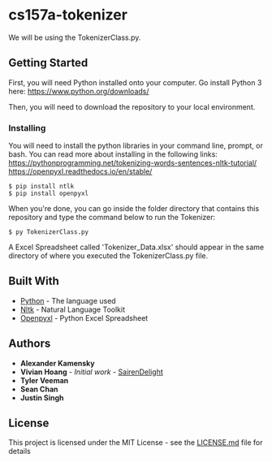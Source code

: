 # cs157a-tokenizer

We will be using the TokenizerClass.py.

## Getting Started

First, you will need Python installed onto your computer. 
Go install Python 3 here: https://www.python.org/downloads/

Then, you will need to download the repository to your local environment. 


### Installing

You will need to install the python libraries in your command line, prompt, or bash. You can read more about installing in the following links:
https://pythonprogramming.net/tokenizing-words-sentences-nltk-tutorial/
https://openpyxl.readthedocs.io/en/stable/

```
$ pip install ntlk
$ pip install openpyxl
```

When you're done, you can go inside the folder directory that contains this repository and type the command below to run the Tokenizer:
```
$ py TokenizerClass.py
```
A Excel Spreadsheet called 'Tokenizer_Data.xlsx' should appear in the same directory of where you executed the TokenizerClass.py file.

## Built With

* [Python](https://www.python.org/downloads/) - The language used
* [Nltk](https://www.nltk.org/install.html) - Natural Language Toolkit
* [Openpyxl](https://openpyxl.readthedocs.io/en/stable/) - Python Excel Spreadsheet


## Authors

* **Alexander Kamensky** 
* **Vivian Hoang** - *Initial work* - [SairenDelight](https://github.com/SairenDelight)
* **Tyler Veeman**
* **Sean Chan**
* **Justin Singh**

## License

This project is licensed under the MIT License - see the [LICENSE.md](LICENSE.md) file for details




